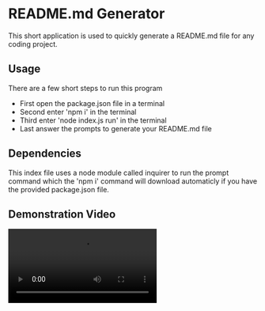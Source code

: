 # README.md Generator

This short application is used to quickly generate a README.md file for any coding project.  

## Usage

There are a few short steps to run this program

* First open the package.json file in a terminal
* Second enter 'npm i' in the terminal
* Third enter 'node index.js run' in the terminal
* Last answer the prompts to generate your README.md file

## Dependencies

This index file uses a node module called inquirer to run the prompt command which the 'npm i' command will download automaticly if you have the provided package.json file.

## Demonstration Video

![](./develop/bootcamp%20-%20Visual%20Studio%20Code%202024-01-24%2018-00-49.mp4)

